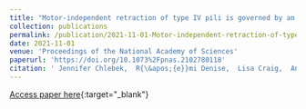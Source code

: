 ```yaml
---
title: "Motor-independent retraction of type IV pili is governed by an inherent property of the pilus filament"
collection: publications
permalink: /publication/2021-11-01-Motor-independent-retraction-of-type-IV-pili-is-governed-by-an-inherent-property-of-the-pilus-filament
date: 2021-11-01
venue: 'Proceedings of the National Academy of Sciences'
paperurl: 'https://doi.org/10.1073%2Fpnas.2102780118'
citation: ' Jennifer Chlebek,  R{\&apos;{e}}mi Denise,  Lisa Craig,  Ankur Dalia, &quot;Motor-independent retraction of type IV pili is governed by an inherent property of the pilus filament.&quot; Proceedings of the National Academy of Sciences, 2021.'
---
```

[Access paper here](https://doi.org/10.1073%2Fpnas.2102780118){:target="_blank"}
